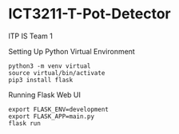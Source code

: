 # ICT3211-T-Pot-Detector
ITP IS Team 1

Setting Up Python Virtual Environment
```
python3 -m venv virtual
source virtual/bin/activate
pip3 install flask
```

Running Flask Web UI
```
export FLASK_ENV=development
export FLASK_APP=main.py
flask run
```
